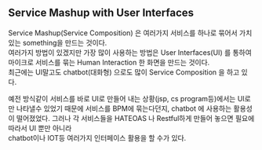 Service Mashup with User Interfaces
-----
Service Mashup(Service Composition) 은 여러가지 서비스를 하나로 묶어서 가치있는 something을 만드는 것이다.   
여러가지 방법이 있겠지만 가장 많이 사용하는 방법은 User Interfaces(UI) 를 통하여  
마이크로 서비스를 묶는 Human Interaction 한 화면을 만드는 것이다.  
최근에는 UI말고도 chatbot(대화형) 으로도 많이 Service Composition 을 하고 있다.   

예전 방식같이 서비스를 바로 UI로 만들어 내는 상황(jsp, cs program등)에서는 UI로만 나타낼수 있었기 때문에
서비스를 BPM에 묶는다던지, chatbot 에 사용하는 활용성이 떨어졌었다. 
그러나 각 서비스들을 HATEOAS 나 Restful하게 만들어 놓으면 필요에 따라서 UI 뿐만 아니라  
chatbot이나 IOT등 여러가지 인터페이스 활용을 할 수가 있다.  